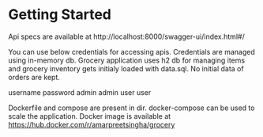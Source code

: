 # Getting Started
Api specs are available at http://localhost:8000/swagger-ui/index.html#/

You can use below credentials for accessing apis. Credentials are managed using in-memory db.
Grocery application uses h2 db for managing items and grocery inventory gets initialy loaded with data.sql.
No initial data of orders are kept.

username password
admin	 admin
user     user

Dockerfile and compose are present in dir. docker-compose can be used to scale the application.
Docker image is available at https://hub.docker.com/r/amarpreetsingha/grocery

